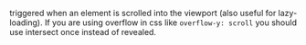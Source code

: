 triggered when an element is scrolled into the viewport (also useful for lazy-loading).
If you are using overflow in css like `overflow-y: scroll` you should use intersect once instead of revealed.